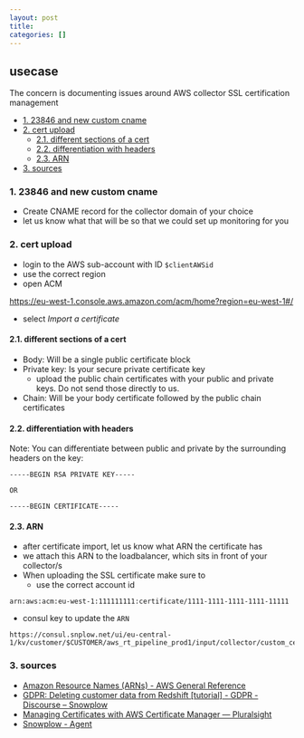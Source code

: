 ```yaml
---
layout: post
title:
categories: []
---
```

## usecase
The concern is documenting issues around AWS collector SSL certification management

<!-- TOC -->

- [1. 23846 and new custom cname](#1-23846-and-new-custom-cname)
- [2. cert upload](#2-cert-upload)
    - [2.1. different sections of a cert](#21-different-sections-of-a-cert)
    - [2.2. differentiation with headers](#22-differentiation-with-headers)
    - [2.3. ARN](#23-arn)
- [3. sources](#3-sources)

<!-- /TOC -->

### 1. 23846 and new custom cname

* Create CNAME record for the collector domain of your choice
* let us know what that will be so that we could set up monitoring for you

### 2. cert upload
* login to the AWS sub-account with ID `$clientAWSid`
* use the correct region
* open ACM

<https://eu-west-1.console.aws.amazon.com/acm/home?region=eu-west-1#/>

* select _Import a certificate_

#### 2.1. different sections of a cert
* Body: Will be a single public certificate block
* Private key: Is your secure private certificate key
    * upload the public chain certificates with your public and private keys. Do not send those directly to us.
* Chain: Will be your body certificate followed by the public chain certificates

#### 2.2. differentiation with headers
Note: You can differentiate between public and private by the surrounding headers on the key:

```
-----BEGIN RSA PRIVATE KEY-----

OR

-----BEGIN CERTIFICATE-----
```

#### 2.3. ARN
* after certificate import, let us know what ARN the certificate has 
* we attach this ARN to the loadbalancer, which sits in front of your collector/s
* When uploading the SSL certificate make sure to
    * use the correct account id 

```
arn:aws:acm:eu-west-1:111111111:certificate/1111-1111-1111-1111-11111
```

* consul key to update the `ARN`

```
https://consul.snplow.net/ui/eu-central-1/kv/customer/$CUSTOMER/aws_rt_pipeline_prod1/input/collector/custom_cert_arn/edit
```

### 3. sources
* [Amazon Resource Names (ARNs) - AWS General Reference](https://docs.aws.amazon.com/general/latest/gr/aws-arns-and-namespaces.html)
* [GDPR: Deleting customer data from Redshift [tutorial] - GDPR - Discourse – Snowplow](https://discourse.snowplowanalytics.com/t/gdpr-deleting-customer-data-from-redshift-tutorial/1815)
* [Managing Certificates with AWS Certificate Manager — Pluralsight](https://app.pluralsight.com/library/courses/aws-certificate-manager-managing-certificates/table-of-contents)
* [Snowplow - Agent](https://snowplow.zendesk.com/agent/tickets/24393)
